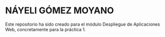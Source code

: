 # NÁYELI GÓMEZ MOYANO
Este repositorio ha sido creado para el módulo Despliegue de Aplicaciones Web,
concretamente para la práctica 1.
